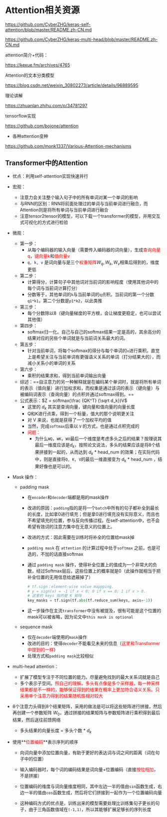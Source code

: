 # Attention相关资源

https://github.com/CyberZHG/keras-self-attention/blob/master/README.zh-CN.md

https://github.com/CyberZHG/keras-multi-head/blob/master/README.zh-CN.md



attention简介+代码：

https://kexue.fm/archives/4765



Attention的文本分类模型

https://blog.csdn.net/weixin_30802273/article/details/96889595



理论讲解

https://zhuanlan.zhihu.com/p/34781297



tensorflow实现

https://github.com/bojone/attention



+ 各种attention变种

https://github.com/monk1337/Various-Attention-mechanisms



## Transformer中的Attention

+ 优点：利用self-attention实现快速并行

+ 宏观：
  + 注意力会关注整个输入句子中的所有单词对某一个单词的影响
  + 与RNN的区别：RNN将前面处理过的单词与当前单词进行融合，而Attention则是将所有单词与当前单词进行融合
  + 注意tensor2tensor的模型，可以下载一个transformer的模型，并用交互式可视化的方式进行检验

+ 微观：
  + 第一步：
    + 从每个编码器的输入向量（需要传入编码器的词向量），生成<font color=red>查询向量q</font>，<font color=red>键向量k</font>和<font color=red>值向量v</font>
    + `q, k, v` 是词向量与是三个<font color=red>权重矩阵</font>$W_q, W_k, W_v$相乘后得到的，维度更低
  + 第二步：
    + 计算得分，计算句子中其他词对当前词的影响程度（使用其他词中的每个词与当前词计算打分）
    + 分数等于，其他单词的`k`与当前单词的`q`点积。当前词的第一个分数`q1*k1`，第二个分数是`p1*k2`，以此类推
  + 第三步：
    + 每个分数除以8（键向量梯度的平方根，会让梯度更稳定，也可以尝试其他值）
  + 第四步：
    + softmax归一化。自己与自己的softmax结果一定是高的，其余高分的结果对应的另些个单词就是与当前词关系最大的词。
  + 第五步：
    + 针对当前单词，将每个softmax的得分与每个单词的`v`进行乘积。直觉上是希望关注与当前单词有更强语义关系的单词（打分结果大的），而减小关系小的单词的关系
  + 第六步：
    + 乘积的结果求和，得到当前单词输出向量
  + 综述：==自注意力的另一种解释就是在编码某个单词时，就是将所有单词的表示（值向量）进行加权求和，而权重是通过该词的表示（键向量）与被编码词表示（查询向量）的点积并通过softmax得到。==
  + 公式表示：$Z = softmax(\frac {QK^T} {\sqrt d_k})V$
    + 这里的 $d_k$ 其实是查询向量，键向量和值向量的向量长度
    + Q和K进行点乘，得到一个标量，值大的那个说明更关注
    + 对 V 来说，也就是获得了一个加权平均的值
    + 当然，完成`softmax`后乘以 `V` 的方式，也是通过点积完成的
    + <font color=red>问题：</font>
      + 为什么`WQ`，`WK`，`WV`最后一个维度是考虑多头之后的结果？按理说其最后一维度应该是$d_k$，按照论文说法，多头的结果应该是将8个结果拼接到一起的，从而达到 $d_k$ * head_num 的效果；在实际代码中，则是直接将`Q, K, V`的最后一维直接变为 $d_k$ * head_num ，结果好像也是可以的。
  
+ Mask 操作：

  + padding mask

    + 在`encoder`和`decoder`端都是用的mask操作

    + 改进的原因：`padding`指的是将一个`batch`中所有的句子都补全到最长的长度，比如拿0进行填充；但是拿0进行填充没有实际意义，而且也不希望填充的位置，参与反向传播过程。在self-attention中，也不会希望有效词的注意力集中在无意义的位置上。

    + 改进的方式：因此需要在训练时将补全的位置给mask掉

    + `padding mask` 在 `attention` 的计算过程中处于`softmax` 之前，也是可选的，不加的话直接softmax

    + 通过 `padding mask` 操作，使得补全位置上的值成为一个非常大的负数，经过Softmax层后，这些位置上的概率就是0（此操作就相当于把补全位置的无用信息给遮蔽掉了）

      ```python
      # tf.sign：element-wise value mappping.
      # y = sign(x) = -1 if x < 0; 0 if x == 0; 1 if x > 0.
      # 这里的 keys 指的是 K 矩阵
      key_masks = tf.sign(tf.abs(tf.reduce_sum(keys, axis=-1))
      ```

    + 这一步操作在主流`transformer`中没有被提及，很有可能是这个位置的mask可以被省略，因为论文中`this mask is optional`

  + sequence mask

    + 仅在`decoder`端使用的`mask`操作
    + 改进的目的：使得`decoder`不能看见未来的信息（<font color=red>这里和Transformer中提到的一样</font>）
    + 处理方式和`padding mask`比较相似

+ multi-head attention：

  + 扩展了模型专注于不同位置的能力。尽量避免找到的最大关系词就是自己
  + 多个表示子空间。<font color=red>照自己的理解，多头有点像是多个采样器，每一种采样结果都是不一样的，能够保证得到的结果在概率上更加符合语义关系。只采用单个注意力得到的结果随机性相对较大</font>
  
+ 8个注意力头得到8个结果矩阵，采用的做法是可以将这些矩阵进行拼接，然后再创建一个参数矩阵 $W_0$，通过拼接的结果矩阵与参数矩阵进行乘积得到最后结果，然后送往前馈网络
  + 多头结果的向量长度 = 多头个数 * $d_k$

+ 使用**<font color=red>位置编码</font>**表示序列的顺序

  + 向词向量中添加位置向量，有助于更好的表达词与词之间的距离（词在句子中的位置）

  + 输入编码器时，每个词的编码结果是词向量+位置编码（直接<font color=red>按位相加</font>，不是拼接）

  + 位置编码的维度与词向量维度相同，其中左边一半的值由`sin`函数生成，右边一半的值由`cos`函数生成，然后将它们拼接到一起作为一个位置编码向量

  + 这种编码方式的优点是，训练出来的模型需要处理比训练集句子更长的句子，由于三角函数值域在`(-1,1)`，所以其能够扩展足够长的序列长度

